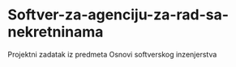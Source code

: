 # Softver-za-agenciju-za-rad-sa-nekretninama
Projektni zadatak iz predmeta Osnovi softverskog inzenjerstva
